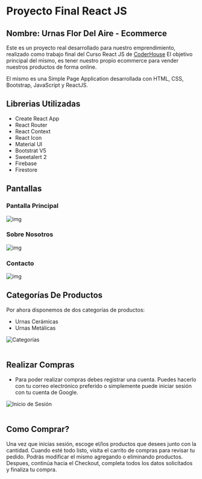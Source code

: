 # Proyecto Final React JS 

## Nombre: Urnas Flor Del Aire - Ecommerce

Este es un proyecto real desarrollado para nuestro emprendimiento, realizado como trabajo final del Curso React JS de [CoderHouse](https://www.coderhouse.com/)
El objetivo principal del mismo, es tener nuestro propio ecommerce para vender nuestros productos de forma online.

El mismo es una Simple Page Application desarrollada con HTML, CSS, Bootstrap, JavaScript y ReactJS.

## Librerias Utilizadas

* Create React App
* React Router
* React Context
* React Icon
* Material UI
* Bootstrat V5
* Sweetalert 2
* Firebase
* Firestore

## Pantallas

### Pantalla Principal

![img](https://i.postimg.cc/cCXb7rrx/pantalla-principal-FM.jpg)

### Sobre Nosotros

![img](https://i.postimg.cc/TPbfbWvr/nosotros.jpg)



### Contacto

![img](https://i.postimg.cc/d3tb5hpN/contact.jpg)

## Categorías De Productos
Por ahora disponemos de dos categorías de productos:
* Urnas Cerámicas
* Urnas Metálicas

![Categorías](./public/assets/CPT2205100122-720x363.gif)<br/><br/>
## Realizar Compras

* Para poder realizar compras debes registrar una cuenta. Puedes hacerlo con tu correo electrónico preferido o simplemente puede iniciar sesión con tu cuenta de Google.

![Inicio de Sesión](./public/assets/CPT2205102200-1818x249.gif)
<br/><br/>
## Como Comprar?

Una vez que inicias sesión, escoge el/los productos que desees junto con la cantidad. Cuando esté todo listo, visita el carrito de compras para revisar tu pedido. Podrás modificar el mismo agregando o eliminando productos.<br/>
Despues, continúa hacia el Checkout, completa todos los datos solicitados y finaliza tu compra. 
